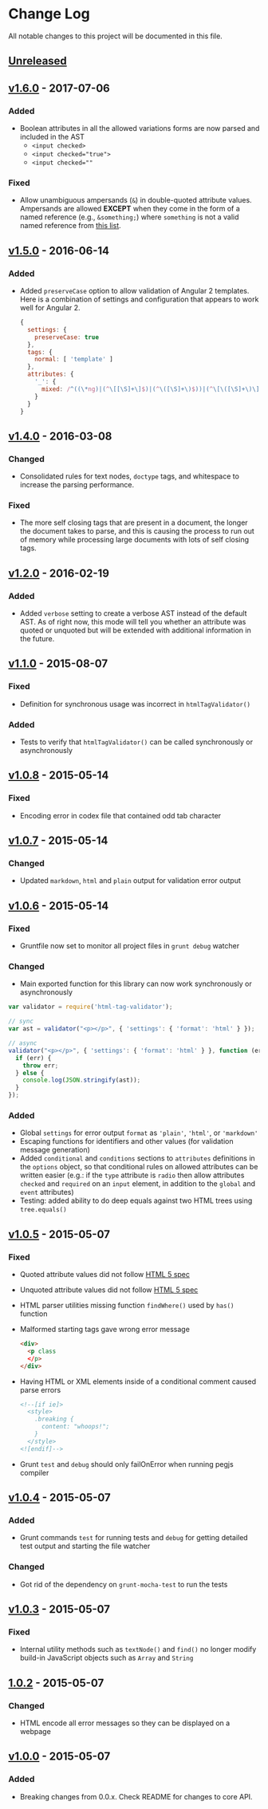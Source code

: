 # Change Log
All notable changes to this project will be documented in this file.

## [Unreleased][unreleased]

## [v1.6.0] - 2017-07-06
### Added
- Boolean attributes in all the allowed variations forms are now parsed and included in the AST
  - `<input checked>`
  - `<input checked="true">`
  - `<input checked=""`

### Fixed
- Allow unambiguous ampersands (`&`) in double-quoted attribute values. Ampersands are allowed **EXCEPT** when they come in the form of a named reference (e.g., `&something;`) where `something` is not a valid named reference from [this list](https://www.w3.org/TR/html5/entities.json).

## [v1.5.0] - 2016-06-14
### Added
- Added `preserveCase` option to allow validation of Angular 2 templates. Here is a combination of settings and configuration that appears to work well for Angular 2.

  ``` javascript
  {
    settings: {
      preserveCase: true
    },
    tags: {
      normal: [ 'template' ]
    },
    attributes: {
      '_': {
        mixed: /^((\*ng)|(^\[[\S]+\]$)|(^\([\S]+\)$))|(^\[\([\S]+\)\]$)/
      }
    }
  }
  ```

## [v1.4.0] - 2016-03-08
### Changed
- Consolidated rules for text nodes, `doctype` tags, and whitespace to increase the parsing performance.

### Fixed
- The more self closing tags that are present in a document, the longer the document takes to parse, and this is causing the process to run out of memory while processing large documents with lots of self closing tags.

## [v1.2.0] - 2016-02-19
### Added
- Added `verbose` setting to create a verbose AST instead of the default AST. As of right now, this mode will tell you whether an attribute was quoted or unquoted but will be extended with additional information in the future.

## [v1.1.0] - 2015-08-07
### Fixed
- Definition for synchronous usage was incorrect in `htmlTagValidator()`

### Added
- Tests to verify that `htmlTagValidator()` can be called synchronously or asynchronously

## [v1.0.8] - 2015-05-14
### Fixed
- Encoding error in codex file that contained odd tab character

## [v1.0.7] - 2015-05-14
### Changed
- Updated `markdown`, `html` and `plain` output for validation error output

## [v1.0.6] - 2015-05-14
### Fixed
- Gruntfile now set to monitor all project files in `grunt debug` watcher

### Changed
- Main exported function for this library can now work synchronously or asynchronously

```javascript
var validator = require('html-tag-validator');

// sync
var ast = validator("<p></p>", { 'settings': { 'format': 'html' } });

// async
validator("<p></p>", { 'settings': { 'format': 'html' } }, function (err, ast) {
  if (err) {
    throw err;
  } else {
    console.log(JSON.stringify(ast));
  }
});
```
### Added
- Global `settings` for error output `format` as `'plain'`, `'html'`, or `'markdown'`
- Escaping functions for identifiers and other values (for validation message generation)
- Added `conditional` and `conditions` sections to `attributes` definitions in the `options` object, so that conditional rules on allowed attributes can be written easier (e.g.: if the `type` attribute is `radio` then allow attributes `checked` and `required` on an `input` element, in addition to the `global` and `event` attributes)
- Testing: added ability to do deep equals against two HTML trees using `tree.equals()`

## [v1.0.5] - 2015-05-07
### Fixed
- Quoted attribute values did not follow [HTML 5 spec](https://html.spec.whatwg.org/)
- Unquoted attribute values did not follow [HTML 5 spec](https://html.spec.whatwg.org/)
- HTML parser utilities missing function `findWhere()` used by `has()` function
- Malformed starting tags gave wrong error message

  ``` html
  <div>
    <p class
    </p>
  </div>
  ```

- Having HTML or XML elements inside of a conditional comment caused parse errors

  ``` html
  <!--[if ie]>
    <style>
      .breaking {
        content: "whoops!";
      }
    </style>
  <![endif]-->
  ```

- Grunt `test` and `debug` should only failOnError when running pegjs compiler

## [v1.0.4] - 2015-05-07
### Added
- Grunt commands `test` for running tests and `debug` for getting detailed test output and starting the file watcher

### Changed
- Got rid of the dependency on `grunt-mocha-test` to run the tests

## [v1.0.3] - 2015-05-07
### Fixed
- Internal utility methods such as `textNode()` and `find()` no longer modify build-in JavaScript objects such as `Array` and `String`

## [1.0.2] - 2015-05-07
### Changed
- HTML encode all error messages so they can be displayed on a webpage

## [v1.0.0] - 2015-05-07

### Added
- Breaking changes from 0.0.x. Check README for changes to core API.

[unreleased]: https://github.com/codeschool/htmlTagValidator/compare/v1.6.0...HEAD
[v1.6.0]: https://github.com/codeschool/htmlTagValidator/compare/v1.5.0...v1.6.0
[v1.5.0]: https://github.com/codeschool/htmlTagValidator/compare/v1.4.0...v1.5.0
[v1.4.0]: https://github.com/codeschool/htmlTagValidator/compare/v1.2.0...v1.4.0
[v1.2.0]: https://github.com/codeschool/htmlTagValidator/compare/v1.1.0...v1.2.0
[v1.1.0]: https://github.com/codeschool/htmlTagValidator/compare/v1.0.8...v1.1.0
[v1.0.8]: https://github.com/codeschool/htmlTagValidator/compare/v1.0.7...v1.0.8
[v1.0.7]: https://github.com/codeschool/htmlTagValidator/compare/v1.0.6...v1.0.7
[v1.0.6]: https://github.com/codeschool/htmlTagValidator/compare/v1.0.5...v1.0.6
[v1.0.5]: https://github.com/codeschool/htmlTagValidator/compare/v1.0.4...v1.0.5
[v1.0.4]: https://github.com/codeschool/htmlTagValidator/compare/v1.0.3...v1.0.4
[v1.0.3]: https://github.com/codeschool/htmlTagValidator/compare/1.0.2...v1.0.3
[1.0.2]: https://github.com/codeschool/htmlTagValidator/compare/v1.0.0...1.0.2
[v1.0.0]: https://github.com/codeschool/htmlTagValidator/commit/ebb5423144a9faa8a51c93be98a90079ebe40cac
